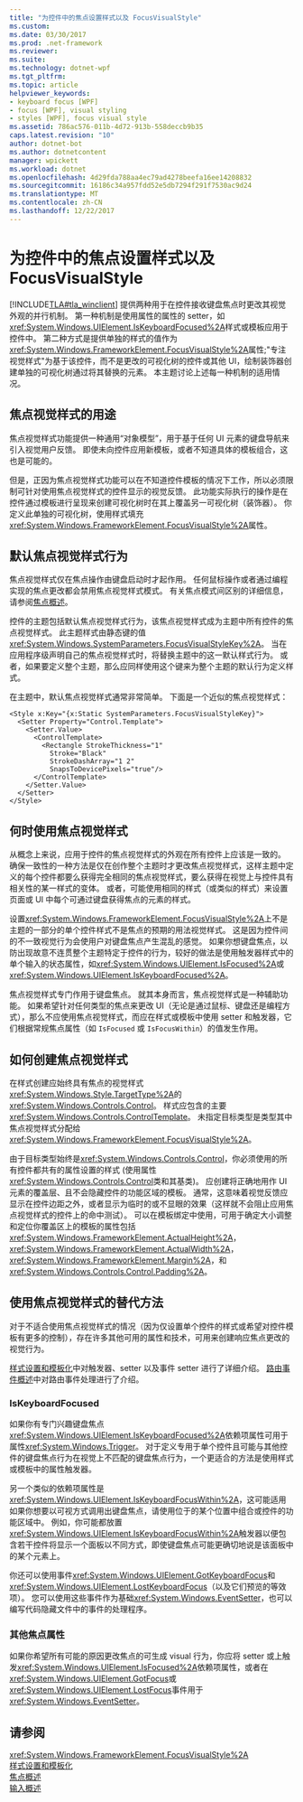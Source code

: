 ```yaml
---
title: "为控件中的焦点设置样式以及 FocusVisualStyle"
ms.custom: 
ms.date: 03/30/2017
ms.prod: .net-framework
ms.reviewer: 
ms.suite: 
ms.technology: dotnet-wpf
ms.tgt_pltfrm: 
ms.topic: article
helpviewer_keywords:
- keyboard focus [WPF]
- focus [WPF], visual styling
- styles [WPF], focus visual style
ms.assetid: 786ac576-011b-4d72-913b-558deccb9b35
caps.latest.revision: "10"
author: dotnet-bot
ms.author: dotnetcontent
manager: wpickett
ms.workload: dotnet
ms.openlocfilehash: 4d29fda788aa4ec79ad4278beefa16ee14208832
ms.sourcegitcommit: 16186c34a957fdd52e5db7294f291f7530ac9d24
ms.translationtype: MT
ms.contentlocale: zh-CN
ms.lasthandoff: 12/22/2017
---
```

# <a name="styling-for-focus-in-controls-and-focusvisualstyle"></a>为控件中的焦点设置样式以及 FocusVisualStyle
[!INCLUDE[TLA#tla_winclient](../../../../includes/tlasharptla-winclient-md.md)] 提供两种用于在控件接收键盘焦点时更改其视觉外观的并行机制。 第一种机制是使用属性的属性的 setter，如<xref:System.Windows.UIElement.IsKeyboardFocused%2A>样式或模板应用于控件中。 第二种方式是提供单独的样式的值作为<xref:System.Windows.FrameworkElement.FocusVisualStyle%2A>属性;"专注视觉样式"为基于该控件，而不是更改的可视化树的控件或其他 UI，绘制装饰器创建单独的可视化树通过将其替换的元素。 本主题讨论上述每一种机制的适用情况。  
   
  
<a name="Purpose"></a>   
## <a name="the-purpose-of-focus-visual-style"></a>焦点视觉样式的用途  
 焦点视觉样式功能提供一种通用“对象模型”，用于基于任何 UI 元素的键盘导航来引入视觉用户反馈。 即使未向控件应用新模板，或者不知道具体的模板组合，这也是可能的。  
  
 但是，正因为焦点视觉样式功能可以在不知道控件模板的情况下工作，所以必须限制可针对使用焦点视觉样式的控件显示的视觉反馈。 此功能实际执行的操作是在控件通过模板进行呈现来创建可视化树时在其上覆盖另一可视化树（装饰器）。 你定义此单独的可视化树，使用样式填充<xref:System.Windows.FrameworkElement.FocusVisualStyle%2A>属性。  
  
<a name="Default"></a>   
## <a name="default-focus-visual-style-behavior"></a>默认焦点视觉样式行为  
 焦点视觉样式仅在焦点操作由键盘启动时才起作用。 任何鼠标操作或者通过编程实现的焦点更改都会禁用焦点视觉样式模式。 有关焦点模式间区别的详细信息，请参阅[焦点概述](../../../../docs/framework/wpf/advanced/focus-overview.md)。  
  
 控件的主题包括默认焦点视觉样式行为，该焦点视觉样式成为主题中所有控件的焦点视觉样式。 此主题样式由静态键的值<xref:System.Windows.SystemParameters.FocusVisualStyleKey%2A>。 当在应用程序级声明自己的焦点视觉样式时，将替换主题中的这一默认样式行为。 或者，如果要定义整个主题，那么应同样使用这个键来为整个主题的默认行为定义样式。  
  
 在主题中，默认焦点视觉样式通常非常简单。 下面是一个近似的焦点视觉样式：  
  
```  
<Style x:Key="{x:Static SystemParameters.FocusVisualStyleKey}">  
  <Setter Property="Control.Template">  
    <Setter.Value>  
      <ControlTemplate>  
        <Rectangle StrokeThickness="1"  
          Stroke="Black"  
          StrokeDashArray="1 2"  
          SnapsToDevicePixels="true"/>  
      </ControlTemplate>  
    </Setter.Value>  
  </Setter>  
</Style>  
```  
  
<a name="When"></a>   
## <a name="when-to-use-focus-visual-styles"></a>何时使用焦点视觉样式  
 从概念上来说，应用于控件的焦点视觉样式的外观在所有控件上应该是一致的。 确保一致性的一种方法是仅在创作整个主题时才更改焦点视觉样式，这样主题中定义的每个控件都要么获得完全相同的焦点视觉样式，要么获得在视觉上与控件具有相关性的某一样式的变体。 或者，可能使用相同的样式（或类似的样式）来设置页面或 UI 中每个可通过键盘获得焦点的元素的样式。  
  
 设置<xref:System.Windows.FrameworkElement.FocusVisualStyle%2A>上不是主题的一部分的单个控件样式不是焦点的预期的用法视觉样式。 这是因为控件间的不一致视觉行为会使用户对键盘焦点产生混乱的感觉。 如果你想键盘焦点，以防出现故意不连贯整个主题特定于控件的行为，较好的做法是使用触发器样式中的单个输入的状态属性，如<xref:System.Windows.UIElement.IsFocused%2A>或<xref:System.Windows.UIElement.IsKeyboardFocused%2A>。  
  
 焦点视觉样式专门作用于键盘焦点。 就其本身而言，焦点视觉样式是一种辅助功能。 如果希望针对任何类型的焦点来更改 UI（无论是通过鼠标、键盘还是编程方式），那么不应使用焦点视觉样式，而应在样式或模板中使用 setter 和触发器，它们根据常规焦点属性（如 `IsFocused` 或 `IsFocusWithin`）的值发生作用。  
  
<a name="How"></a>   
## <a name="how-to-create-a-focus-visual-style"></a>如何创建焦点视觉样式  
 在样式创建应始终具有焦点的视觉样式<xref:System.Windows.Style.TargetType%2A>的<xref:System.Windows.Controls.Control>。 样式应包含的主要<xref:System.Windows.Controls.ControlTemplate>。 未指定目标类型是类型其中焦点视觉样式分配给<xref:System.Windows.FrameworkElement.FocusVisualStyle%2A>。  
  
 由于目标类型始终是<xref:System.Windows.Controls.Control>，你必须使用的所有控件都共有的属性设置的样式 (使用属性<xref:System.Windows.Controls.Control>类和其基类)。 应创建将正确地用作 UI 元素的覆盖层、且不会隐藏控件的功能区域的模板。 通常，这意味着视觉反馈应显示在控件边距之外，或者显示为临时的或不显眼的效果（这样就不会阻止应用焦点视觉样式的控件上的命中测试）。 可以在模板绑定中使用，可用于确定大小调整和定位你覆盖区上的模板的属性包括<xref:System.Windows.FrameworkElement.ActualHeight%2A>， <xref:System.Windows.FrameworkElement.ActualWidth%2A>， <xref:System.Windows.FrameworkElement.Margin%2A>，和<xref:System.Windows.Controls.Control.Padding%2A>。  
  
<a name="Alternatives"></a>   
## <a name="alternatives-to-using-a-focus-visual-style"></a>使用焦点视觉样式的替代方法  
 对于不适合使用焦点视觉样式的情况（因为仅设置单个控件的样式或希望对控件模板有更多的控制），存在许多其他可用的属性和技术，可用来创建响应焦点更改的视觉行为。  
  
 [样式设置和模板化](../../../../docs/framework/wpf/controls/styling-and-templating.md)中对触发器、setter 以及事件 setter 进行了详细介绍。 [路由事件概述](../../../../docs/framework/wpf/advanced/routed-events-overview.md)中对路由事件处理进行了介绍。  
  
### <a name="iskeyboardfocused"></a>IsKeyboardFocused  
 如果你有专门兴趣键盘焦点<xref:System.Windows.UIElement.IsKeyboardFocused%2A>依赖项属性可用于属性<xref:System.Windows.Trigger>。 对于定义专用于单个控件且可能与其他控件的键盘焦点行为在视觉上不匹配的键盘焦点行为，一个更适合的方法是使用样式或模板中的属性触发器。  
  
 另一个类似的依赖项属性是<xref:System.Windows.UIElement.IsKeyboardFocusWithin%2A>，这可能适用如果你想要以可视方式调用出键盘焦点，请使用位于的某个位置中组合或控件的功能区域中。 例如，你可能都放置<xref:System.Windows.UIElement.IsKeyboardFocusWithin%2A>触发器以便包含若干控件将显示一个面板以不同方式，即使键盘焦点可能更确切地说是该面板中的某个元素上。  
  
 你还可以使用事件<xref:System.Windows.UIElement.GotKeyboardFocus>和<xref:System.Windows.UIElement.LostKeyboardFocus>（以及它们预览的等效项）。 您可以使用这些事件作为基础<xref:System.Windows.EventSetter>，也可以编写代码隐藏文件中的事件的处理程序。  
  
### <a name="other-focus-properties"></a>其他焦点属性  
 如果你希望所有可能的原因更改焦点的可生成 visual 行为，你应将 setter 或上触发<xref:System.Windows.UIElement.IsFocused%2A>依赖项属性，或者在<xref:System.Windows.UIElement.GotFocus>或<xref:System.Windows.UIElement.LostFocus>事件用于<xref:System.Windows.EventSetter>。  
  
## <a name="see-also"></a>请参阅  
 <xref:System.Windows.FrameworkElement.FocusVisualStyle%2A>  
 [样式设置和模板化](../../../../docs/framework/wpf/controls/styling-and-templating.md)  
 [焦点概述](../../../../docs/framework/wpf/advanced/focus-overview.md)  
 [输入概述](../../../../docs/framework/wpf/advanced/input-overview.md)
